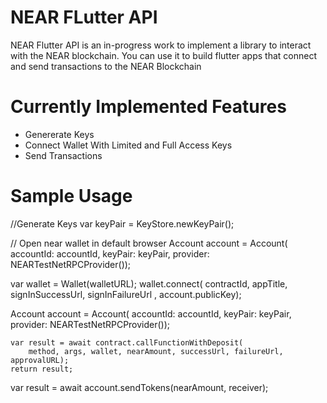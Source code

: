 # NEAR FLutter API

NEAR Flutter API is an in-progress work to implement a library to interact with the NEAR blockchain. You can use it to build flutter apps that connect and send transactions to the NEAR Blockchain

# Currently Implemented Features
- Genererate Keys
- Connect Wallet With Limited and Full Access Keys
- Send Transactions


# Sample Usage

//Generate Keys
var keyPair = KeyStore.newKeyPair();

// Open near wallet in default browser
Account account = Account(
        accountId: accountId,
        keyPair: keyPair,
        provider: NEARTestNetRPCProvider());

var wallet = Wallet(walletURL);
wallet.connect(
        contractId, appTitle, signInSuccessUrl, signInFailureUrl , account.publicKey);

 Account account = Account(
        accountId: accountId,
        keyPair: keyPair,
        provider: NEARTestNetRPCProvider());
        
    var result = await contract.callFunctionWithDeposit(
        method, args, wallet, nearAmount, successUrl, failureUrl, approvalURL);
    return result;

var result = await account.sendTokens(nearAmount, receiver);
